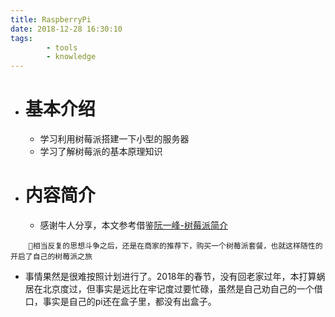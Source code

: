 ```yaml
---
title: RaspberryPi
date: 2018-12-28 16:30:10
tags:
        - tools
        - knowledge
---
```

* # 基本介绍
    * 学习利用树莓派搭建一下小型的服务器
    * 学习了解树莓派的基本原理知识
* # 内容简介
    + 感谢牛人分享，本文参考借鉴[阮一峰-树莓派简介](http://www.ruanyifeng.com/blog/2017/06/raspberry-pi-tutorial.html)
````
    相当反复的思想斗争之后，还是在商家的推荐下，购买一个树莓派套餐，也就这样随性的开启了自己的树莓派之旅
````
* 事情果然是很难按照计划进行了。2018年的春节，没有回老家过年，本打算蜗居在北京度过，但事实是远比在牢记度过要忙碌，虽然是自己劝自己的一个借口，事实是自己的pi还在盒子里，都没有出盒子。